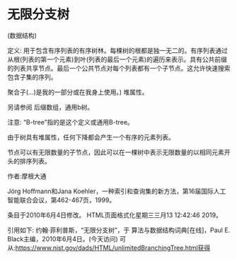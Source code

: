# 无限分支树


(数据结构)



定义:
用于包含有序列表的有序树林。每棵树的根都是独一无二的。有序列表通过从根(列表的第一个元素)到叶(列表的最后一个元素)的遍历来表示。具有公共前缀的列表共享节点。最后一个公共节点对每个列表都有一个子节点。这允许快速搜索包含子集的序列。



聚合子(…)是我的一部分或在我身上使用。)
堆属性。



另请参阅
后缀数组，通用b树。



注意:
“B-tree”指的是这个定义或通用B-tree。

由于树具有堆属性，任何下降都会产生一个有序的元素列表。

节点可以有无限数量的子节点，因此可以在一棵树中表示无限数量的以相同元素开头的排序列表。


作者:摩根大通


Jörg Hoffmann和Jana Koehler，一种索引和查询集的新方法，第16届国际人工智能联合会议，第462-467页，1999。








条目于2010年6月4日修改。
HTML页面格式化星期三三月13 12:42:46 2019。



引用如下:
约翰·菲利普斯，“无限分支树”，于
算法与数据结构词典[在线]，Paul E. Black主编，2010年6月4日。(今天访问)
可从:https://www.nist.gov/dads/HTML/unlimitedBranchingTree.html获得